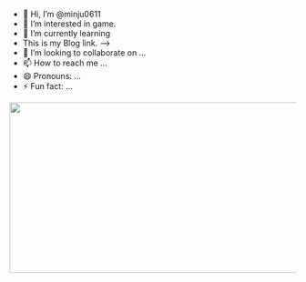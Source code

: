- 👋 Hi, I’m @minju0611
- 👀 I’m interested in game.
- 🌱 I’m currently learning
- This is my Blog link. --> <a href="https://minju0611.github.io/"></a>
- 💞️ I’m looking to collaborate on ...
- 📫 How to reach me ...
- 😄 Pronouns: ...
- ⚡ Fun fact: ...


<a href="https://github.com/devxb/gitanimals">
<img
  src="https://render.gitanimals.org/farms/minju0611"
  width="600"
  height="300"
/>
</a>

<!---
minju0611/minju0611 is a ✨ special ✨ repository because its `README.md` (this file) appears on your GitHub profile.
You can click the Preview link to take a look at your changes.
--->
